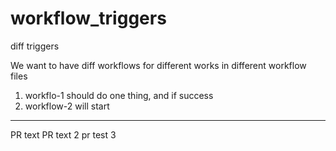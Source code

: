 # workflow_triggers
diff triggers  

We want to have diff workflows for different works in different workflow files  
1. workflo-1 should do one thing, and if success  
2. workflow-2 will start  

---  
PR text
PR text 2
pr test 3

